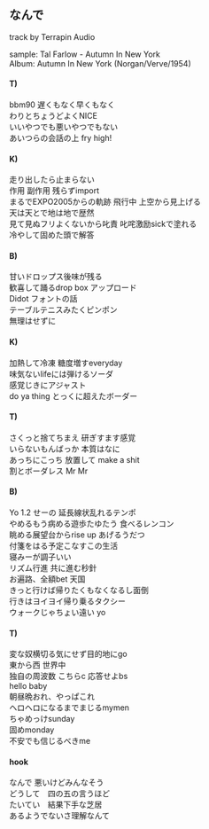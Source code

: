 ## なんで  
track by Terrapin Audio

sample:
Tal Farlow - Autumn In New York  
Album: Autumn In New York (Norgan/Verve/1954)  

#### T)  
bbm90 遅くもなく早くもなく  
わりとちょうどよくNICE  
いいやつでも悪いやつでもない  
あいつらの会話の上 fry high!  

#### K)  
走り出したら止まらない  
作用 副作用 残らずimport  
まるでEXPO2005からの軌跡 飛行中 上空から見上げる  
天は天とで地は地で歴然  
見て見ぬフリよくないから叱責 叱咤激励sickで塗れる  
冷やして固めた頭で解答  

#### B)  
甘いドロップス後味が残る  
歓喜して踊るdrop box アップロード  
Didot  フォントの話  
テーブルテニスみたくピンポン  
無理はせずに  

#### K)  
加熱して冷凍 糖度増すeveryday  
味気ないlifeには弾けるソーダ  
感覚じきにアジャスト  
do ya thing とっくに超えたボーダー  

#### T)  
さくっと捨てちまえ 研ぎすます感覚  
いらないもんばっか 本質はなに  
あっちにこっち 放置して make a shit  
割とボーダレス Mr Mr  

#### B)  
Yo 1.2 せーの 延長線状乱れるテンポ  
やめるもう病める遊歩たゆたう 食べるレンコン  
眺める展望台からrise up あげるうだつ  
付箋をはる予定こなすこの生活  
寝みーが調子いい  
リズム行進 共に進む秒針  
お遍路、全額bet 天国  
きっと行けば帰りたくもなくなるし面倒  
行きはヨイヨイ帰り乗るタクシー  
ウォークじゃちょい遠い yo  

#### T)  
変な奴横切る気にせず目的地にgo  
東から西 世界中  
独自の周波数 こちらc 応答せよbs  
hello baby   
朝昼晩おれ、やっぱこれ  
ヘロヘロになるまでまじるmymen  
ちゃめっけsunday  
固めmonday  
不安でも信じるべきme  

#### hook  
なんで 悪いけどみんなそう  
どうして　四の五の言うほど  
たいてい　結果下手な芝居  
あるようでないさ理解なんて  
